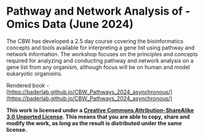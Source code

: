 
# Pathway and Network Analysis of -Omics Data (June 2024)

The CBW has developed a 2.5 day course covering the bioinformatics concepts and tools available for interpreting a gene list using pathway and network information. The workshop focuses on the principles and concepts required for analyzing and conducting pathway and network analysis on a gene list from any organism, although focus will be on human and model eukaryotic organisms.

Rendered book - [https://baderlab.github.io/CBW_Pathways_2024_asynchronous/](https://baderlab.github.io/CBW_Pathways_2024_asynchronous/)

**This work is licensed under a [Creative Commons Attribution-ShareAlike 3.0 Unported License](http://creativecommons.org/licenses/by-sa/3.0/deed.en_US). This means that you are able to copy, share and modify the work, as long as the result is distributed under the same license.**
